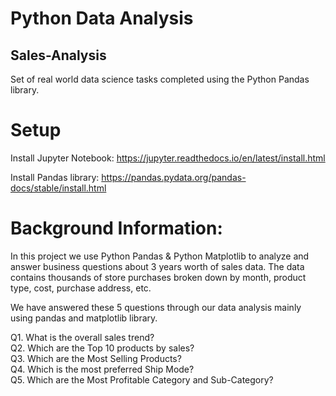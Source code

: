 # Python Data Analysis

## Sales-Analysis
Set of real world data science tasks completed using the Python Pandas library.

# Setup
Install Jupyter Notebook: https://jupyter.readthedocs.io/en/latest/install.html

Install Pandas library: https://pandas.pydata.org/pandas-docs/stable/install.html

# Background Information:

In this project we use Python Pandas & Python Matplotlib to analyze and answer business questions about 3 years worth of sales data. The data contains thousands of store purchases broken down by month, product type, cost, purchase address, etc.

We have answered these 5 questions through our data analysis mainly using pandas and matplotlib library.

Q1. What is the overall sales trend? <br>
Q2. Which are the Top 10 products by sales?<br>
Q3. Which are the Most Selling Products?<br>
Q4. Which is the most preferred Ship Mode?<br>
Q5. Which are the Most Profitable Category and Sub-Category?
